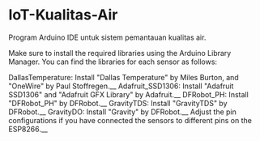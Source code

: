 # IoT-Kualitas-Air
Program Arduino IDE untuk sistem pemantauan kualitas air.<br />

Make sure to install the required libraries using the Arduino Library Manager. You can find the libraries for each sensor as follows:<br />

DallasTemperature: Install "Dallas Temperature" by Miles Burton, and "OneWire" by Paul Stoffregen.__
Adafruit_SSD1306: Install "Adafruit SSD1306" and "Adafruit GFX Library" by Adafruit.__
DFRobot_PH: Install "DFRobot_PH" by DFRobot.__
GravityTDS: Install "GravityTDS" by DFRobot.__
GravityDO: Install "Gravity" by DFRobot.__
Adjust the pin configurations if you have connected the sensors to different pins on the ESP8266.__
